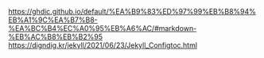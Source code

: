 https://ghdic.github.io/default/%EA%B9%83%ED%97%99%EB%B8%94%EB%A1%9C%EA%B7%B8-%EA%BC%B4%EC%A0%95%EB%A6%AC/#markdown-%EB%AC%B8%EB%B2%95
https://digndig.kr/jekyll/2021/06/23/Jekyll_Configtoc.html

